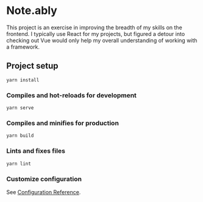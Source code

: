 # Note.ably

This project is an exercise in improving the breadth of my skills on the frontend. I typically use React for my projects, but figured a detour into checking out Vue would only help my overall understanding of working with a framework. 


## Project setup
```
yarn install
```

### Compiles and hot-reloads for development
```
yarn serve
```

### Compiles and minifies for production
```
yarn build
```

### Lints and fixes files
```
yarn lint
```

### Customize configuration
See [Configuration Reference](https://cli.vuejs.org/config/).
